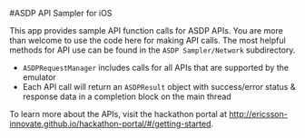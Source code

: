 #ASDP API Sampler for iOS

This app provides sample API function calls for ASDP APIs. You are more than welcome to use the code here for making API calls. The most helpful methods for API use can be found in the `ASDP Sampler/Network` subdirectory. 

- `ASDPRequestManager` includes calls for all APIs that are supported by the emulator
- Each API call will return an `ASDPResult` object with success/error status & response data in a completion block on the main thread

To learn more about the APIs, visit the hackathon portal at http://ericsson-innovate.github.io/hackathon-portal/#/getting-started.